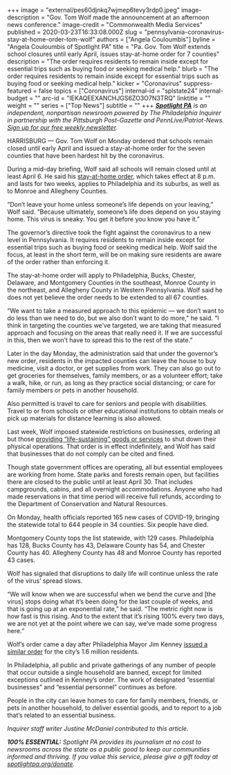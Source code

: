 +++
image = "external/pes60djnkq7wjmep6tevy3rdp0.jpeg"
image-description = "Gov. Tom Wolf made the announcement at an afternoon news conference."
image-credit = "Commonwealth Media Services"
published = 2020-03-23T16:33:08.000Z
slug = "pennsylvania-coronavirus-stay-at-home-order-tom-wolf"
authors = ["Angela Couloumbis"]
byline = "Angela Couloumbis of Spotlight PA"
title = "Pa. Gov. Tom Wolf extends school closures until early April, issues stay-at-home order for 7 counties"
description = "The order requires residents to remain inside except for essential trips such as buying food or seeking medical help."
blurb = "The order requires residents to remain inside except for essential trips such as buying food or seeking medical help."
kicker = "Coronavirus"
suppress-featured = false
topics = ["Coronavirus"]
internal-id = "splstate24"
internal-budget = ""
arc-id = "IEKAQEEXANCHJGS6ZO3O7N3TRQ"
linktitle = ""
weight = ""
series = ["Top News"]
subtitle = ""
+++
<a href="https://www.spotlightpa.org/"><i><b>Spotlight PA</b></i></a><i> is an independent, nonpartisan newsroom powered by The Philadelphia Inquirer in partnership with the Pittsburgh Post-Gazette and PennLive/Patriot-News. </i><a href="https://www.spotlightpa.org/newsletters"><i>Sign up for our free weekly newsletter</i></a><i>.</i>

HARRISBURG — Gov. Tom Wolf on Monday ordered that schools remain closed until early April and issued a stay-at-home order for the seven counties that have been hardest hit by the coronavirus.

During a mid-day briefing, Wolf said all schools will remain closed until at least April 6. He said his [stay-at-home order](https://www.spotlightpa.org/news/2020/03/pennsylvania-pa-coronavirus-stay-at-home-tom-wolf-details/), which takes effect at 8 p.m. and lasts for two weeks, applies to Philadelphia and its suburbs, as well as to Monroe and Allegheny Counties.

“Don’t leave your home unless someone’s life depends on your leaving,” Wolf said. “Because ultimately, someone’s life does depend on you staying home. This virus is sneaky. You get it before you know you have it.”

The governor’s directive took the fight against the coronavirus to a new level in Pennsylvania. It requires residents to remain inside except for essential trips such as buying food or seeking medical help. Wolf said the focus, at least in the short term, will be on making sure residents are aware of the order rather than enforcing it.

The stay-at-home order will apply to Philadelphia, Bucks, Chester, Delaware, and Montgomery Counties in the southeast, Monroe County in the northeast, and Allegheny County in Western Pennsylvania. Wolf said he does not yet believe the order needs to be extended to all 67 counties.

“We want to take a measured approach to this epidemic — we don’t want to do less than we need to do, but we also don’t want to do more," he said. “I think in targeting the counties we’ve targeted, we are taking that measured approach and focusing on the areas that really need it. If we are successful in this, then we won’t have to spread this to the rest of the state.”

<script src="https://www.spotlightpa.org/embed.js" async></script><div data-spl-embed-version="1" data-spl-src="<https://www.spotlightpa.org/embeds/newsletter/>"></div>

Later in the day Monday, the administration said that under the governor’s new order, residents in the impacted counties can leave the house to buy medicine, visit a doctor, or get supplies from work. They can also go out to get groceries for themselves, family members, or as a volunteer effort; take a walk, hike, or run, as long as they practice social distancing; or care for family members or pets in another household.

Also permitted is travel to care for seniors and people with disabilities. Travel to or from schools or other educational institutions to obtain meals or pick up materials for distance learning is also allowed.

Last week, Wolf imposed statewide restrictions on businesses, ordering all but those [providing “life-sustaining” goods or services](https://www.spotlightpa.org/news/2020/03/pennsylvania-coronavirus-life-sustaining-wolf-mandatory-shutdown-order-full-list/) to shut down their physical operations. That order is in effect indefinitely, and Wolf has said that businesses that do not comply can be cited and fined.

Though state government offices are operating, all but essential employees are working from home. State parks and forests remain open, but facilities there are closed to the public until at least April 30. That includes campgrounds, cabins, and all overnight accommodations. Anyone who had made reservations in that time period will receive full refunds, according to the Department of Conservation and Natural Resources.

On Monday, health officials reported 165 new cases of COVID-19, bringing the statewide total to 644 people in 34 counties. Six people have died.

Montgomery County tops the list statewide, with 129 cases. Philadelphia has 128, Bucks County has 43, Delaware County has 54, and Chester County has 40. Allegheny County has 48 and Monroe County has reported 43 cases.

Wolf has signaled that disruptions to daily life will continue unless the rate of the virus’ spread slows.

“We will know when we are successful when we bend the curve and \[the virus] stops doing what it’s been doing for the last couple of weeks, and that is going up at an exponential rate,” he said. “The metric right now is how fast is this rising. And to the extent that it’s rising 100% every two days, we are not yet at the point where we can say, we’ve made some progress here.”

Wolf’s order came a day after Philadelphia Mayor Jim Kenney [issued a similar order](https://www.inquirer.com/health/coronavirus/stay-at-home-order-kenney-covid-19-coronavirus-wolf-murphy-20200323.html) for the city’s 1.6 million residents.

In Philadelphia, all public and private gatherings of any number of people that occur outside a single household are banned, except for limited exceptions outlined in Kenney’s order. The work of designated “essential businesses” and “essential personnel” continues as before.

People in the city can leave homes to care for family members, friends, or pets in another household, to deliver essential goods, and to report to a job that’s related to an essential business.

*Inquirer staff writer Justine McDaniel contributed to this article.*

<i><b>100% ESSENTIAL:</b></i><i> Spotlight PA provides its journalism at no cost to newsrooms across the state as a public good to keep our communities informed and thriving. If you value this service, please give a gift today at </i><a href="https://www.spotlightpa.org/donate"><i>spotlightpa.org/donate</i></a><i>.</i>

<script src="https://www.spotlightpa.org/embed.js" async></script><div data-spl-embed-version="1" data-spl-src="https://www.spotlightpa.org/embeds/tips/?tip_text=Do%20you%20have%20a%20tip%20about%20%3Cb%3Ehow%20Pa.'s%20government%20is%20responding%20to%20the%20coronavirus%3C%2Fb%3E%3F%20Tell%20us."></div>